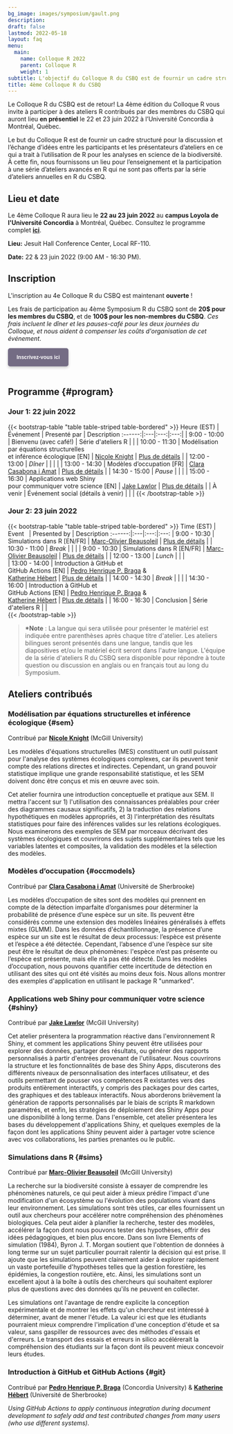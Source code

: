 ```yaml
---
bg_image: images/symposium/gault.png
description:
draft: false
lastmod: 2022-05-18
layout: faq
menu:
  main:
    name: Colloque R 2022
    parent: Colloque R
    weight: 1
subtitle: L'objectif du Colloque R du CSBQ est de fournir un cadre structuré pour la discussion et l'échange d'idées entre des participants et des contributeurs/contributrices d'ateliers concernant l'utilisation de R dans les analyses de la biodiversité. Pour cela, nous fournissons un lieu d’enseignement et de participation à une série d’ateliers R avancés qui ne sont pas couverts par la série annuelle d’ateliers R du CSBQ.
title: 4ème Colloque R du CSBQ
---
```


Le Colloque R du CSBQ est de retour! La 4ème édition du Colloque R vous invite à participer à des ateliers R contribués par des membres du CSBQ qui auront lieu __en présentiel__ le 22 et 23 juin 2022 à l’Université Concordia à Montréal, Québec.

Le but du Colloque R est de fournir un cadre structuré pour la discussion et l’échange d’idées entre les participants et les présentateurs d’ateliers en ce qui a trait à l’utilisation de R pour les analyses en science de la biodiversité. À cette fin, nous fournissons un lieu pour l’enseignement et la participation à une série d’ateliers avancés en R qui ne sont pas offerts par la série d’ateliers annuelles en R du CSBQ.

## Lieu et date

Le 4ème Colloque R aura lieu le __22 au 23 juin 2022__ au __campus Loyola de l'Université Concordia__ à Montréal, Québec. Consultez le programme complet [__ici__](#program).

__Lieu:__ Jesuit Hall Conference Center, Local RF-110.

__Date:__ 22 & 23 juin 2022 (9:00 AM - 16:30 PM). 


## Inscription

L'inscription au 4e Colloque R du CSBQ est maintenant __ouverte__ !

Les frais de participation au 4ème Symposium R du CSBQ sont de __20$ pour les membres du CSBQ__, et de __100$ pour les non-membres du CSBQ__. _Ces frais incluent le dîner et les pauses-café pour les deux journées du Colloque, et nous aident à compenser les coûts d'organisation de cet événement_.

<div class="default">
     <a href="LINK HERE LINK HERE" class="cta btn-yellow" style="background-color: #746c84; font-size: 12px; font-family: Helvetica, Arial, sans-serif; font-weight:bold; text-decoration: none; padding: 14px 20px; color: #FFFFFF; border-radius: 5px; display:inline-block; mso-padding-alt:0; box-shadow:0 3px 6px rgba(0,0,0,.2);"><!--[if mso]><i style="letter-spacing: 25px;mso-font-width:-100%;mso-text-raise:30pt"> </i><![endif]--><span style="mso-text-raise:15pt;">Inscrivez-vous ici</span><!--[if mso]><i style="letter-spacing: 25px;mso-font-width:-100%"> </i><![endif]--></a>
</div>

<br>

## Programme {#program}

### Jour 1: 22 juin 2022 

{{< bootstrap-table "table table-striped table-bordered" >}}
 Heure (EST) | Événement  |  Presenté par | Description 
:------:|:---|:---:|:---:|
| 9:00 - 10:00  | Bienvenu (avec café!)  | Série d'ateliers R |   |
| 10:00 - 11:30  | Modélisation par équations structurelles <br>et inférence écologique [EN] | [Nicole Knight](nicole.knight@mail.mcgill.ca) | [Plus de détails](#sem)  |
| 12:00 - 13:00  | _Dîner_  |   |  |  |
| 13:00 - 14:30  | Modèles d’occupation [FR] | [Clara Casabona i Amat](Clara.Casabona.I.Amat@USherbrooke.ca) |  [Plus de détails](#occmodels) |
| 14:30 - 15:00  | _Pause_ |   |   |
| 15:00 - 16:30  | Applications web Shiny<br>pour communiquer votre science [EN] |  [Jake Lawlor](jake.lawlor@mail.mcgill.ca) | [Plus de détails](#shiny) |
| À venir  | Événement social (détails à venir) |   |  |
{{< /bootstrap-table >}}

### Jour 2: 23 juin 2022

{{< bootstrap-table "table table-striped table-bordered" >}}
 Time (EST)  | Event &nbsp;  | Presented by  | Description
:------:|:---|:---:|:---:
| 9:00 - 10:30  | Simulations dans R  [EN/FR]  | [Marc-Olivier Beausoleil](marc-olivier.beausoleil@mail.mcgill.ca)  | [Plus de détails](#sims) |
| 10:30 - 11:00 | _Break_  |   |   |
| 9:00 - 10:30  | Simulations dans R [EN/FR]  | [Marc-Olivier Beausoleil](marc-olivier.beausoleil@mail.mcgill.ca)  | [Plus de détails](#sims) |
| 12:00 - 13:00  | _Lunch_  |   |  |  
| 13:00 - 14:00  | Introduction à GitHub et&nbsp; &nbsp;&nbsp; &nbsp;&nbsp; &nbsp;<br>GitHub Actions [EN] | [Pedro Henrique P. Braga](ph.pereirabraga@gmail.com) & <br>[Katherine Hébert](katherine.hebert@usherbrooke.ca)  | [Plus de détails](#git) |
| 14:00 - 14:30 | _Break_  |   |   |
| 14:30 - 16:00  | Introduction à GitHub et&nbsp; &nbsp;&nbsp; &nbsp;&nbsp; &nbsp;<br>GitHub Actions [EN] | [Pedro Henrique P. Braga](ph.pereirabraga@gmail.com) & <br>[Katherine Hébert](katherine.hebert@usherbrooke.ca)  | [Plus de détails](#git) |
| 16:00 - 16:30  | Conclusion  | Série d'ateliers R  |   |  
{{< /bootstrap-table >}}

> __*Note__ : La langue qui sera utilisée pour présenter le matériel est indiquée entre parenthèses après chaque titre d'atelier. Les ateliers bilingues seront présentés dans une langue, tandis que les diapositives et/ou le matériel écrit seront dans l'autre langue. L'équipe de la série d'ateliers R du CSBQ sera disponible pour répondre à toute question ou discussion en anglais ou en français tout au long du Symposium.

## Ateliers contribués

### Modélisation par équations structurelles et inférence écologique {#sem}

Contribué par [__Nicole Knight__](nicole.knight@mail.mcgill.ca) (McGill University)

Les modèles d'équations structurelles (MES) constituent un outil puissant pour l'analyse des systèmes écologiques complexes, car ils peuvent tenir compte des relations directes et indirectes. Cependant, un grand pouvoir statistique implique une grande responsabilité statistique, et les SEM doivent donc être conçus et mis en œuvre avec soin.

Cet atelier fournira une introduction conceptuelle et pratique aux SEM. Il mettra l'accent sur 1) l'utilisation des connaissances préalables pour créer des diagrammes causaux significatifs, 2) la traduction des relations hypothétiques en modèles appropriés, et 3) l'interprétation des résultats statistiques pour faire des inférences valides sur les relations écologiques. Nous examinerons des exemples de SEM par morceaux décrivant des systèmes écologiques et couvrirons des sujets supplémentaires tels que les variables latentes et composites, la validation des modèles et la sélection des modèles.

### Modèles d’occupation {#occmodels}

Contribué par [__Clara Casabona i Amat__](Clara.Casabona.I.Amat@USherbrooke.ca) (Université de Sherbrooke)

Les modèles d’occupation de sites sont des modèles qui prennent en compte de la détection imparfaite d’organismes pour déterminer la probabilité de présence d’une espèce sur un site. Ils peuvent être considérés comme une extension des modèles linéaires généralisés à effets mixtes (GLMM). Dans les données d'échantillonnage, la présence d’une espèce sur un site est le résultat de deux processus: l’espèce est présente et l’espèce a été détectée. Cependant, l’absence d'une l’espèce sur site peut être le résultat de deux phénomènes: l'espèce n’est pas présente ou l’espèce est présente, mais elle n’a pas été détecté. Dans les modèles d’occupation, nous pouvons quantifier cette incertitude de détection en utilisant des sites qui ont été visités au moins deux fois. Nous allons montrer des exemples d'application en utilisant le package R "unmarked".


### Applications web Shiny pour communiquer votre science {#shiny}

Contribué par [__Jake Lawlor__](jake.lawlor@mail.mcgill.ca) (McGill University)

Cet atelier présentera la programmation réactive dans l'environnement R Shiny, et comment les applications Shiny peuvent être utilisées pour explorer des données, partager des résultats, ou générer des rapports personnalisés à partir d'entrées provenant de l'utilisateur. Nous couvrirons la structure et les fonctionnalités de base des Shiny Apps, discuterons des différents niveaux de personnalisation des interfaces utilisateur, et des outils permettant de pousser vos compétences R existantes vers des produits entièrement interactifs, y compris des packages pour des cartes, des graphiques et des tableaux interactifs. Nous aborderons brièvement la génération de rapports personnalisés par le biais de scripts R markdown paramétrés, et enfin, les stratégies de déploiement des Shiny Apps pour une disponibilité à long terme. Dans l'ensemble, cet atelier présentera les bases du développement d'applications Shiny, et quelques exemples de la façon dont les applications Shiny peuvent aider à partager votre science avec vos collaborations, les parties prenantes ou le public.

### Simulations dans R {#sims}

Contribué par [__Marc-Olivier Beausoleil__](marc-olivier.beausoleil@mail.mcgill.ca) (McGill University)

La recherche sur la biodiversité consiste à essayer de comprendre les phénomènes naturels, ce qui peut aider à mieux prédire l'impact d'une modification d'un écosystème ou l'évolution des populations vivant dans leur environnement. Les simulations sont très utiles, car elles fournissent un outil aux chercheurs pour accélérer notre compréhension des phénomènes biologiques. Cela peut aider à planifier la recherche, tester des modèles, accélérer la façon dont nous pouvons tester des hypothèses, offrir des idées pédagogiques, et bien plus encore. Dans son livre Elements of simulation (1984), Byron J. T. Morgan soutient que l'obtention de données à long terme sur un sujet particulier pourrait ralentir la décision qui est prise. Il ajoute que les simulations peuvent clairement aider à explorer rapidement un vaste portefeuille d'hypothèses telles que la gestion forestière, les épidémies, la congestion routière, etc. Ainsi, les simulations sont un excellent ajout à la boîte à outils des chercheurs qui souhaitent explorer plus de questions avec des données qu'ils ne peuvent en collecter.

Les simulations ont l'avantage de rendre explicite la conception expérimentale et de montrer les effets qu'un chercheur est intéressé à déterminer, avant de mener l'étude. La valeur ici est que les étudiants pourraient mieux comprendre l'implication d'une conception d'étude et sa valeur, sans gaspiller de ressources avec des méthodes d'essais et d'erreurs. Le transport des essais et erreurs in silico accélérerait la compréhension des étudiants sur la façon dont ils peuvent mieux concevoir leurs études.


### Introduction à GitHub et GitHub Actions {#git}

Contribué par [__Pedro Henrique P. Braga__](ph.pereirabraga@gmail.com) (Concordia University) & [__Katherine Hébert__](katherine.hebert@usherbrooke.ca) (Université de Sherbrooke)

_Using GitHub Actions to apply continuous integration during document development to safely add and test contributed changes from many users (who use different systems)._
